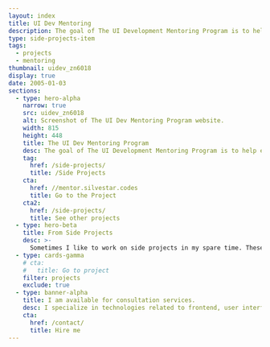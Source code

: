 ```yaml
---
layout: index
title: UI Dev Mentoring
description: The goal of The UI Development Mentoring Program is to help everyone become a better UI developer.
type: side-projects-item
tags:
  - projects
  - mentoring
thumbnail: uidev_zn6018
display: true
date: 2005-01-03
sections:
  - type: hero-alpha
    narrow: true
    src: uidev_zn6018
    alt: Screenshot of The UI Dev Mentoring Program website.
    width: 815
    height: 448
    title: The UI Dev Mentoring Program
    desc: The goal of The UI Development Mentoring Program is to help everyone become a better UI developer.
    tag:
      href: /side-projects/
      title: /Side Projects
    cta:
      href: //mentor.silvestar.codes
      title: Go to the Project
    cta2:
      href: /side-projects/
      title: See other projects
  - type: hero-beta
    title: From Side Projects
    desc: >-
      Sometimes I like to work on side projects in my spare time. These are my other open-source side projects.
  - type: cards-gamma
    # cta:
    #   title: Go to project
    filter: projects
    exclude: true
  - type: banner-alpha
    title: I am available for consultation services.
    desc: I specialize in technologies related to frontend, user interface, and web development.
    cta:
      href: /contact/
      title: Hire me
---
```

